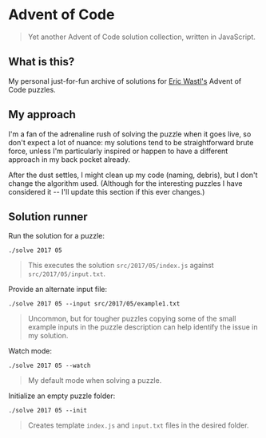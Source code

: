 # Advent of Code

> Yet another Advent of Code solution collection, written in JavaScript.

## What is this?

My personal just-for-fun archive of solutions for [Eric Wastl's](https://twitter.com/ericwastl) Advent of Code puzzles.

## My approach

I'm a fan of the adrenaline rush of solving the puzzle when it goes live, so don't expect a lot of nuance: my
solutions tend to be straightforward brute force, unless I'm particularly inspired or happen to have a
different approach in my back pocket already.

After the dust settles, I might clean up my code (naming, debris), but I don't change the algorithm used.
(Although for the interesting puzzles I have considered it -- I'll update this section if this ever changes.)

## Solution runner

Run the solution for a puzzle:

    ./solve 2017 05

> This executes the solution `src/2017/05/index.js` against `src/2017/05/input.txt`.

Provide an alternate input file:

    ./solve 2017 05 --input src/2017/05/example1.txt

> Uncommon, but for tougher puzzles copying some of the small example inputs in the
> puzzle description can help identify the issue in my solution.

Watch mode:

    ./solve 2017 05 --watch

> My default mode when solving a puzzle.

Initialize an empty puzzle folder:

    ./solve 2017 05 --init

> Creates template `index.js` and `input.txt` files in the desired folder.
